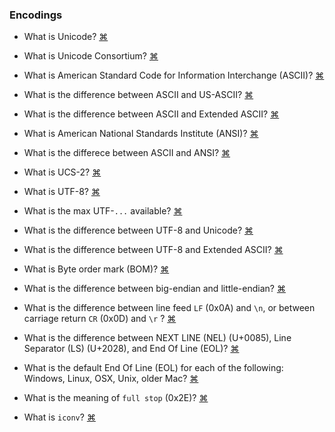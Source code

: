 ### Encodings
- What is Unicode?
<a href="#" title="
Unicode is a computing industry standard for the consistent encoding, representation, and handling of text expressed in most of the world's writing systems. Developed in conjunction with the Universal Coded Character Set (UCS) standard and published as The Unicode Standard. The standard consists of a set of code charts for visual reference, an encoding method and set of standard character encodings, a set of reference data files, and a number of related items, such as character properties, rules for normalization, decomposition, collation, rendering, and bidirectional display order (for the correct display of text containing both right-to-left scripts, such as Arabic and Hebrew, and left-to-right scripts). Unicode can be implemented by different character encodings. The most commonly used encodings are UTF-8, UTF-16 and the now-obsolete UCS-2. We often say 'Unicode' when we mean 'not ASCII', but that’s silly since of course all of ASCII is also included in Unicode.
">⌘</a>
 
- What is Unicode Consortium?
<a href="#" title="
The Unicode Consortium (Unicode Inc.) is a 501(c)(3) type non-profit organization that coordinates the development of the Unicode standard. Its stated goal is to eventually replace existing character encoding schemes with Unicode and its standard Unicode Transformation Format (UTF) schemes, contending that many of the alternative schemes are limited in size and scope, and are incompatible with multilingual environments. Tho Organization cooperates with many standards development organizations, including ISO/IEC JTC1, W3C, IETF, and ECMA. Full members include most of the main computer software and hardware companies with any interest in text-processing standards, including Adobe Systems, Apple, Facebook, Google, Huawei, IBM, Microsoft, Oracle Corporation, Yahoo! and SAP SE.
">⌘</a>
 
- What is American Standard Code for Information Interchange (ASCII)?
<a href="#" title="
ASCII, sometimes called US-ASCII, is a character encoding standard. ASCII codes represent text in computers, telecommunications equipment, and other devices. Most modern character-encoding schemes are based on ASCII, although they support many additional characters. ASCII originally based on the English alphabet, ASCII encodes 128 specified characters into seven-bit integers. The characters encoded are numbers 0 to 9, lowercase letters a to z, uppercase letters A to Z, basic punctuation symbols, control codes that originated with Teletype machines, and a space. ASCII includes definitions for 128 characters: 33 are non-printing control characters (many now obsolete) that affect how text and space are processed and 95 printable characters, including the space (which is considered an invisible graphic).
">⌘</a>
 
- What is the difference between ASCII and US-ASCII?
<a href="#" title="
No real difference, both are about the same. However, Internet Assigned Numbers Authority (IANA) encourages use of the name 'US-ASCII' for Internet uses of ASCII (even if it is a redundant acronym, but the US is needed because of regular confusion of the ASCII term with other 8 bit based character encoding schemes such as Extended ASCII or UTF-8 for example).
">⌘</a>
 
- What is the difference between ASCII and Extended ASCII?
<a href="#" title="
">⌘</a>
 
- What is American National Standards Institute (ANSI)?
<a href="#" title="
The American National Standards Institute (ANSI) is a private non-profit organization that oversees the development of voluntary consensus standards for products, services, processes, systems, and personnel in the United States. The organization also coordinates U.S. standards with international standards so that American products can be used worldwide. American National Standards Institute or ANSI is the organization that developed ASCII. The organization was called American Standards Association's (ASA) back in 1960 when first meetings started. The formation of the organization dates back to 1918. There are around 125,000 companies and 3.5 million professionals as members in 2017.
">⌘</a>
 
- What is the differece between ASCII and ANSI?
<a href="#" title="
">⌘</a>
 
- What is UCS-2?
<a href="#" title="
">⌘</a>
 
- What is UTF-8?
<a href="#" title="
UTF-8 is commonly used encoding that implements Unicode standard. UTF-8 uses one byte for any ASCII character, all of which have the same code values in both UTF-8 and ASCII encoding, and up to four bytes for other characters. In short: Variable length of a character, ASCII characters (the decent-official version of ASCII - range 0 to 127) are still one byte.
">⌘</a>
 
- What is the max UTF-`...` available?
<a href="#" title="
">⌘</a>
 
- What is the difference between UTF-8 and Unicode?
<a href="#" title="
">⌘</a>
 
- What is the difference between UTF-8 and Extended ASCII?
<a href="#" title="
">⌘</a>
 
- What is Byte order mark (BOM)?
<a href="#" title="
">⌘</a>
 
- What is the difference between big-endian and little-endian?
<a href="#" title="
The terms big endian and little endian come originally from Gulliver's Travels. In computer science they refer to the the integer byte-order for a processor. Big endian processors, such as Sparc and PowerPC store the most significant byte in the first memory location of a multi-byte integer. Little endian processors, such as Intel and Alpha do it the other way around. So the 16-bit number 258 (HEX in a decent format: 0x102) would be 0x0102 on big endian and 0x0201 on little endian machines.
">⌘</a>
 
- What is the difference between line feed `LF` (0x0A) and `\n`, or between carriage return `CR` (0x0D) and `\r` ?
<a href="#" title="
CR and LF are ASCII and Unicode control characters while \\r and \\n are abstractions used in certain programming languages. In addition, for example, \n doesn't mean the same thing in all programming languages.
">⌘</a>
 
- What is the difference between NEXT LINE (NEL) (U+0085), Line Separator (LS) (U+2028), and End Of Line (EOL)?
<a href="#" title="
">⌘</a>
 
- What is the default End Of Line (EOL) for each of the following: Windows, Linux, OSX, Unix, older Mac?
<a href="#" title="
 LF - Unix and Unix-like systems (Linux, macOS, FreeBSD, Multics, AIX, Xenix, etc.), BeOS, Amiga, RISC OS; CR+LF - Microsoft Windows, DOS (MS-DOS, PC DOS, etc.), DEC TOPS-10, RT-11, CP/M, MP/M, Atari TOS, OS/2, Symbian OS, Palm OS, Amstrad CPC, and most other early non-Unix and non-IBM OSes; CR - Commodore 8-bit machines, Acorn BBC, ZX Spectrum, TRS-80, Apple II family, Oberon, the classic Mac OS up to version 9, MIT Lisp Machine and OS-9; RS - QNX pre-POSIX implementation; 0x9B - Atari 8-bit machines using ATASCII variant of ASCII (155 in decimal), LF+CR - Acorn BBC and RISC OS spooled text output.
">⌘</a>

- What is the meaning of `full stop` (0x2E)?
<a href="#" title="
In punctuation, the full stop (British English) or period (Canadian and American English) is a punctuation mark placed at the end of a sentence. The stop glyph is sometimes called a baseline dot because, typographically, it is a dot on the baseline. This term distinguishes the baseline dot from the interpunct (a raised dot). In computing, the full stop is often used as a delimiter (commonly called a 'dot'), such as in DNS lookups, web addresses, and file names: www.wikipedia.org, document.txt, 192.168.0.1 More info: https://en.wikipedia.org/wiki/Full_stop
">⌘</a>

- What is `iconv`?
<a href="#" title="
http://pubs.opengroup.org/onlinepubs/7908799/xsh/iconv.html
">⌘</a>
